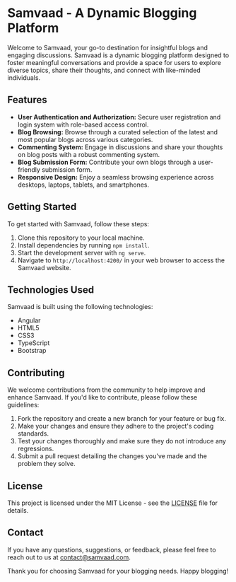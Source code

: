 # Samvaad - A Dynamic Blogging Platform

Welcome to Samvaad, your go-to destination for insightful blogs and engaging discussions. Samvaad is a dynamic blogging platform designed to foster meaningful conversations and provide a space for users to explore diverse topics, share their thoughts, and connect with like-minded individuals.

## Features

- **User Authentication and Authorization:** Secure user registration and login system with role-based access control.
- **Blog Browsing:** Browse through a curated selection of the latest and most popular blogs across various categories.
- **Commenting System:** Engage in discussions and share your thoughts on blog posts with a robust commenting system.
- **Blog Submission Form:** Contribute your own blogs through a user-friendly submission form.
- **Responsive Design:** Enjoy a seamless browsing experience across desktops, laptops, tablets, and smartphones.

## Getting Started

To get started with Samvaad, follow these steps:

1. Clone this repository to your local machine.
2. Install dependencies by running `npm install`.
3. Start the development server with `ng serve`.
4. Navigate to `http://localhost:4200/` in your web browser to access the Samvaad website.

## Technologies Used

Samvaad is built using the following technologies:

- Angular
- HTML5
- CSS3
- TypeScript
- Bootstrap

## Contributing

We welcome contributions from the community to help improve and enhance Samvaad. If you'd like to contribute, please follow these guidelines:

1. Fork the repository and create a new branch for your feature or bug fix.
2. Make your changes and ensure they adhere to the project's coding standards.
3. Test your changes thoroughly and make sure they do not introduce any regressions.
4. Submit a pull request detailing the changes you've made and the problem they solve.

## License

This project is licensed under the MIT License - see the [LICENSE](LICENSE) file for details.

## Contact

If you have any questions, suggestions, or feedback, please feel free to reach out to us at [contact@samvaad.com](mailto:contact@samvaad.com).

Thank you for choosing Samvaad for your blogging needs. Happy blogging!
